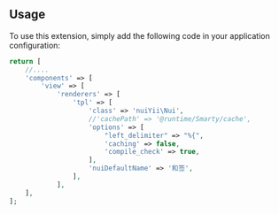 Usage
-----

To use this extension, simply add the following code in your application configuration:

```php
return [
    //....
    'components' => [
        'view' => [
            'renderers' => [
                'tpl' => [
                    'class' => 'nuiYii\Nui',
                    //'cachePath' => '@runtime/Smarty/cache',
                    'options' => [
                        "left_delimiter" => "%{",
                        'caching' => false,
                        'compile_check' => true,
                    ],
                    'nuiDefaultName' => '和签',
                ],
            ],
    ],
];
```
